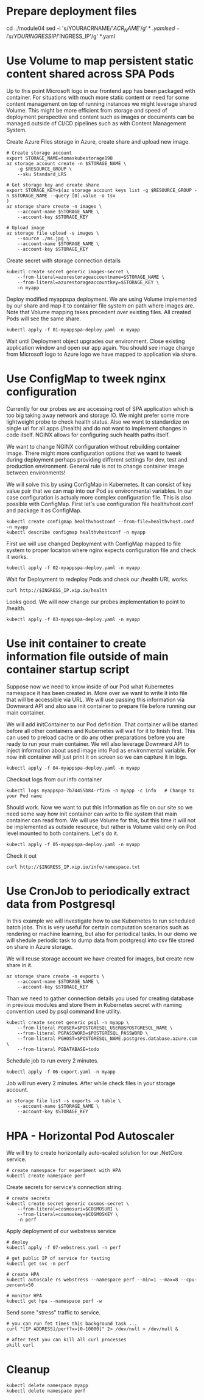 # Prepare deployment files
cd ../module04
sed -i 's/YOURACRNAME/'$ACR_NAME'/g' *.yaml
sed -i 's/YOURINGRESSIP/'$INGRESS_IP'/g' *.yaml


# Use Volume to map persistent static content shared across SPA Pods
Up to this point Microsoft logo in our frontend app has been packaged with container. For situations with much more static content or need for some content management on top of running instances we might leverage shared Volume. This might be more efficient from storage and speed of deployment perspective and content such as images or documents can be managed outside of CI/CD pipelines such as with Content Management System.

Create Azure Files storage in Azure, create share and upload new image.
```
# Create storage account
export STORAGE_NAME=tomaskubestorage198
az storage account create -n $STORAGE_NAME \
    -g $RESOURCE_GROUP \
    --sku Standard_LRS

# Get storage key and create share
export STORAGE_KEY=$(az storage account keys list -g $RESOURCE_GROUP -n $STORAGE_NAME --query [0].value -o tsv
)
az storage share create -n images \
    --account-name $STORAGE_NAME \
    --account-key $STORAGE_KEY

# Upload image
az storage file upload -s images \
    --source ./ms.jpg \
    --account-name $STORAGE_NAME \
    --account-key $STORAGE_KEY
```

Create secret with storage connection details
```
kubectl create secret generic images-secret \
    --from-literal=azurestorageaccountname=$STORAGE_NAME \
    --from-literal=azurestorageaccountkey=$STORAGE_KEY \
    -n myapp
```

Deploy modified myappspa deployment. We are using Volume implemented by our share and map it to container file system on path where images are. Note that Volume mapping takes precedent over existing files. All created Pods will see the same share.
```
kubectl apply -f 01-myappspa-deploy.yaml -n myapp
```

Wait until Deployment object upgrades our environment. Close existing application window and open our app again. You should see image change from Microsoft logo to Azure logo we have mapped to application via share.

# Use ConfigMap to tweek nginx configuration
Currently for our probes we are accessing root of SPA application which is too big taking away network and storage IO. We might prefer some more lightweight probe to check health status. Also we want to standardize on single url for all apps (/health) and do not want to implement changes in code itself. NGINX allows for configuring such health paths itself.

We want to change NGINX configuration without rebuilding container image. There might more configuration options that we want to tweek during deployment perhaps providing different settings for dev, test and production environment. General rule is not to change container image between environments!

We will solve this by using ConfigMap in Kubernetes. It can consist of key value pair that we can map into our Pod as environmental variables. In our case configuration is actualy more complex configuration file. This is also possible with ConfigMap. First let's use configuration file healthvhost.conf and package it as ConfigMap. 

```
kubectl create configmap healthvhostconf --from-file=healthvhost.conf -n myapp
kubectl describe configmap healthvhostconf -n myapp
```

First we will use changed Deployment with ConfigMap mapped to file system to proper locaiton where nginx expects configuration file and check it works.

```
kubectl apply -f 02-myappspa-deploy.yaml -n myapp
```

Wait for Deployment to redeploy Pods and check our /health URL works.
```
curl http://$INGRESS_IP.xip.io/health
```

Looks good. We will now change our probes implementation to point to /health.
```
kubectl apply -f 03-myappspa-deploy.yaml -n myapp
```

# Use init container to create information file outside of main container startup script
Suppose now we need to know inside of our Pod what Kubernetes namespace it has been created in. More over we want to write it into file that will be accessible via URL. We will use passing this information via Downward API and also use init container to prepare file before running our main container.

We will add initContainer to our Pod definition. That container will be started before all other containers and Kubernetes will wait for it to finish first. This can used to preload cache or do any other preparations before you are ready to run your main container. We will also leverage Downward API to inject information about used image into Pod as environmental variable. For now init container will just print it on screen so we can capture it in logs.
```
kubectl apply -f 04-myappspa-deploy.yaml -n myapp
```

Checkout logs from our info container
```
kubectl logs myappspa-7b74455b84-rf2c6 -n myapp -c info   # Change to your Pod name
```

Should work. Now we want to put this information as file on our site so we need some way how init container can write to file system that main container can read from. We will use Volume for this, but this time it will not be implemented as outside resource, but rather is Volume valid only on Pod level mounted to both containers. Let's do it.
```
kubectl apply -f 05-myappspa-deploy.yaml -n myapp
```

Check it out
```
curl http://$INGRESS_IP.xip.io/info/namespace.txt
```

# Use CronJob to periodically extract data from Postgresql
In this example we will investigate how to use Kubernetes to run scheduled batch jobs. This is very useful for certain computation scenarios such as rendering or machine learning, but also for periodical tasks. In our demo we will shedule periodic task to dump data from postgresql into csv file stored on share in Azure storage.

We will reuse storage account we have created for images, but create new share in it.
```
az storage share create -n exports \
    --account-name $STORAGE_NAME \
    --account-key $STORAGE_KEY
```

Than we need to gather connection details you used for creating database in previous modules and store them in Kubernetes secret with naming convention used by psql command line utility.
```
kubectl create secret generic psql -n myapp \
    --from-literal PGUSER=$POSTGRESQL_USER@$POSTGRESQL_NAME \
    --from-literal PGPASSWORD=$POSTGRESQL_PASSWORD \
    --from-literal PGHOST=$POSTGRESQL_NAME.postgres.database.azure.com \
    --from-literal PGDATABASE=todo
```

Schedule job to run every 2 minutes.
```
kubectl apply -f 06-export.yaml -n myapp
```

Job will run every 2 minutes. After while check files in your storage account.

```
az storage file list -s exports -o table \
    --account-name $STORAGE_NAME \
    --account-key $STORAGE_KEY
```

# HPA - Horizontal Pod Autoscaler

We will try to create horizontally auto-scaled solution for our .NetCore service.
```
# create namespace for experiment with HPA
kubectl create namespace perf
```

Create secrets for service's connection string.
```
# create secrets
kubectl create secret generic cosmos-secret \
    --from-literal=cosmosuri=$COSMOSURI \
    --from-literal=cosmoskey=$COSMOSKEY \
    -n perf
```

Apply deployment of our webstress service
```
# deploy
kubectl apply -f 07-webstress.yaml -n perf

# get public IP of service for testing
kubectl get svc -n perf

# create HPA
kubectl autoscale rs webstress --namespace perf --min=1 --max=8 --cpu-percent=50

# monitor HPA
kubectl get hpa --namespace perf -w
```

Send some "stress" traffic to service.
```
# you can run fet times this background task ...
curl "[IP ADDRESS]/perf?x=[0-10000]" 2> /dev/null > /dev/null &

# after test you can kill all curl processes
pkill curl
```

# Cleanup

```
kubectl delete namespace myapp
kubectl delete namespace perf
```